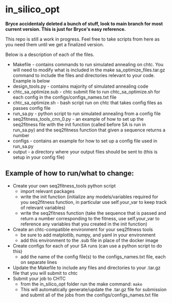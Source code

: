 # in_silico_opt

**Bryce accidentaly deleted a bunch of stuff, look to main branch for most current version. This is just for**
**Bryce's easy reference.**

This repo is still a work in progress. Feel free to take scripts from here as you need them until we get a finalized version.

Below is a description of each of the files.

- Makefile - contains commands to run simulated annealing on chtc. You will need to modify what is included in the make sa_optimize_files.tar.gz command to include the files and directories relevant to your code. Example is below
- design_tools.py - contains majority of simulated annealing code
- chtc_sa_optimize.sub - chtc submit file to run chtc_sa_optimize.sh for each config in the configs/configs_names.txt file
- chtc_sa_optimize.sh - bash script run on chtc that takes config files as passes config file
- run_sa.py - python script to run simulated annealing from a config file
- seq2fitness_tools_cnn_0.py - an example of how to set up the seq2fitness file with the init function (called before SA is run in run_sa.py) and the seq2fitness function that given a sequence returns a number
- configs - contains an example for how to set up a config file used in run_sa.py
- output - a directory where your output files should be sent to (this is setup in your config file)

## Example of how to run/what to change:
- Create your own seq2fitness_tools python script
    - import relevant packages
    - write the init function (initialize any models/variables required for you seq2fitness function, in particular use self.your_var to keep track of relevant variables)
    - write the seq2fitness function (take the sequence that is passed and return a number corresponding to the fitness, use self.your_var to reference any variables that you created in the init function)
- Create an chtc-compatible environment for your seq2fitness tools
    - be sure to add matplotlib, numpy, and yaml in your environment
    - add this environment to the .sub file in place of the docker image
- Create configs for each of your SA runs (can use a python script to do this)
    - add the name of the config file(s) to the configs_names.txt file, each on separate lines
- Update the Makefile to include any files and directories to your .tar.gz file that you will submit to chtc
- Submit your job to CHTC
  - from the in_silico_opt folder run the make command: <code>make</code>
  - This will automatically generate/update the .tar.gz file for submission and submit all of the jobs from the configs/configs_names.txt file


